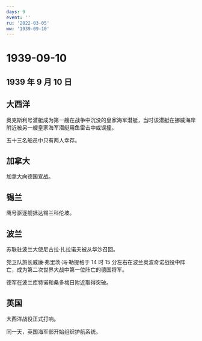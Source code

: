 ```yaml
---
days: 9
event: ''
ru: '2022-03-05'
ww: '1939-09-10'
---
```


# 1939-09-10

## 1939 年 9 月 10 日

## 大西洋

奥克斯利号潜艇成为第一艘在战争中沉没的皇家海军潜艇，当时该潜艇在挪威海岸附近被另一艘皇家海军潜艇用鱼雷击中或误撞。

五十三名船员中只有两人幸存。

## 加拿大

加拿大向德国宣战。

## 锡兰

鹰号驱逐舰抵达锡兰科伦坡。

## 波兰

苏联驻波兰大使尼古拉·扎拉诺夫被从华沙召回。

党卫队旅长威廉·弗里茨·冯·勒提格于 14 时 15
分左右在波兰奥波奇诺战役中阵亡，成为第二次世界大战中第一位阵亡的德国将军。

德军在波兰库特诺和桑多梅日附近取得突破。

## 英国

大西洋战役正式打响。

同一天，英国海军部开始组织护航系统。